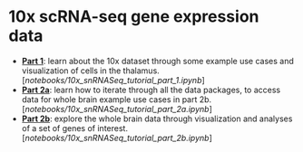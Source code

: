 # 10x scRNA-seq gene expression data

* [**Part 1**](../notebooks/10x_snRNASeq_tutorial_part_1.ipynb): learn about
  the 10x dataset through some example use cases and visualization of cells in
  the thalamus.
[*notebooks/10x_snRNASeq_tutorial_part_1.ipynb*]
* [**Part 2a**](../notebooks/10x_snRNASeq_tutorial_part_2a.ipynb): learn how to
  iterate through all the data packages, to access data for whole brain example
  use cases in part 2b.
[*notebooks/10x_snRNASeq_tutorial_part_2a.ipynb*]
* [**Part 2b**](../notebooks/10x_snRNASeq_tutorial_part_2b.ipynb): explore the
  whole brain data through visualization and analyses of a set of genes of interest.
[*notebooks/10x_snRNASeq_tutorial_part_2b.ipynb*]